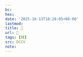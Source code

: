 ```yaml
---
bc:
hex:
date: '2025-10-13T10:28:05+08:00'
lastmod:
title: 􄩝
url: 􄩝
tags: [䉔]
src: DCCV
note:
---
```

